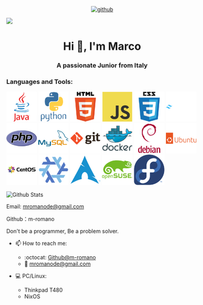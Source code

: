 <p align="center">
    <a href="https://github.com/m-romano">
        <img alt="github"
            src="https://img.shields.io/github/stars/m-romano?affiliations=OWNER&color=%23ffe411&label=github%20stars&logo=github&logoColor=%23fffFF&style=flat" />
    </a>
</p>

<p>
  <a href="https://count.getloli.com/"><img src="https://count.getloli.com/get/@:m-romano"></a>
</p>

<h1 align="center">Hi 👋, I'm Marco</h1>
<h3 align="center">A passionate Junior from Italy</h3>

<h3 align="left">Languages and Tools:</h3>
<p align="left">
    <a href="https://www.java.com" target="_blank"> <img src="https://raw.githubusercontent.com/devicons/devicon/master/icons/java/java-original-wordmark.svg" alt="java" width="80" height="80"/></a>
    <a href="https://www.python.org" target="_blank"> <img src="https://raw.githubusercontent.com/devicons/devicon/master/icons/python/python-original-wordmark.svg" alt="python" width="80" height="80"/></a>
    <a href="https://developer.mozilla.org/en-US/docs/Web/HTML" target="_blank"> <img src="https://raw.githubusercontent.com/devicons/devicon/master/icons/html5/html5-original-wordmark.svg" alt="html5" width="80" height="80"/></a>
    <a href="https://developer.mozilla.org/en-US/docs/Web/JavaScript" target="_blank"> <img src="https://raw.githubusercontent.com/devicons/devicon/master/icons/javascript/javascript-original.svg" alt="javascript" width="80" height="80"/></a>
    <a href="https://developer.mozilla.org/en-US/docs/Web/CSS" target="_blank"> <img src="https://raw.githubusercontent.com/devicons/devicon/master/icons/css3/css3-original-wordmark.svg" alt="css3" width="80" height="80"/></a>
    <a href="https://tailwindcss.com" target="_blank"> <img src="https://raw.githubusercontent.com/devicons/devicon/master/icons/tailwindcss/tailwindcss-original-wordmark.svg" alt="tailwindcss" width="80" height="80"/></a>
    <a href="https://www.php.net" target="_blank"> <img src="https://raw.githubusercontent.com/devicons/devicon/master/icons/php/php-original.svg" alt="php" width="80" height="80"/></a>
    <a href="https://www.mysql.com" target="_blank"> <img src="https://raw.githubusercontent.com/devicons/devicon/master/icons/mysql/mysql-original-wordmark.svg" alt="mysql" width="80" height="80"/></a>
    <a href="https://git-scm.com" target="_blank"> <img src="https://raw.githubusercontent.com/devicons/devicon/master/icons/git/git-original-wordmark.svg" alt="git" width="80" height="80"/></a>
    <a href="https://www.docker.com" target="_blank"> <img src="https://raw.githubusercontent.com/devicons/devicon/master/icons/docker/docker-original-wordmark.svg" alt="docker" width="80" height="80"/></a>
    <a href="https://www.debian.org" target="_blank"> <img src="https://raw.githubusercontent.com/devicons/devicon/master/icons/debian/debian-plain-wordmark.svg" alt="debian" width="80" height="80"/></a>
    <a href="https://ubuntu.com" target="_blank"> <img src="https://raw.githubusercontent.com/devicons/devicon/master/icons/ubuntu/ubuntu-plain-wordmark.svg" alt="ubuntu" width="80" height="80"/></a>
    <a href="https://www.centos.org" target="_blank"> <img src="https://raw.githubusercontent.com/devicons/devicon/master/icons/centos/centos-original-wordmark.svg" alt="centos" width="80" height="80"/></a>
    <a href="https://nixos.org" target="_blank"> <img src="https://raw.githubusercontent.com/devicons/devicon/master/icons/nixos/nixos-original.svg" alt="nixos" width="80" height="80"/></a>
    <a href="https://www.archlinux.org" target="_blank"> <img src="https://raw.githubusercontent.com/devicons/devicon/master/icons/archlinux/archlinux-original.svg" alt="archlinux" width="80" height="80"/></a>
    <a href="https://www.opensuse.org" target="_blank"> <img src="https://raw.githubusercontent.com/devicons/devicon/master/icons/opensuse/opensuse-original-wordmark.svg" alt="opensuse" width="80" height="80"/></a>
    <a href="https://getfedora.org" target="_blank"> <img src="https://raw.githubusercontent.com/devicons/devicon/master/icons/fedora/fedora-original.svg" alt="fedora" width="80" height="80"/></a>
</p>

![Github Stats](https://github-readme-stats.vercel.app/api?username=m-romano&bg_color=30,e96443,904e95&title_color=fff&text_color=fff)


Email: mromanode@gmail.com

Github：m-romano

Don't be a programmer, Be a problem solver.

- 📫 How to reach me:
    - :octocat: [Github@m-romano](https://github.com/m-romano)
    - :email: [mromanode@gmail.com](mailto:mromanode@gmail.com)


- :computer: PC/Linux:
    - Thinkpad T480
    - NixOS
